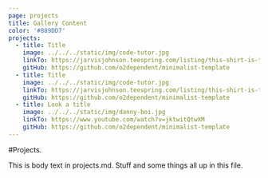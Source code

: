 ```yaml
---
page: projects
title: Gallery Content
color: '#889DD7'
projects:
  - title: Title
    image: ../../../static/img/code-tutor.jpg
    linkTo: https://jarvisjohnson.teespring.com/listing/this-shirt-is-trying-its-best?product=227
    gitHub: https://github.com/o2dependent/minimalist-template
  - title: Title
    image: ../../../static/img/code-tutor.jpg
    linkTo: https://jarvisjohnson.teespring.com/listing/this-shirt-is-trying-its-best?product=227
    gitHub: https://github.com/o2dependent/minimalist-template
  - title: Look a title
    image: ../../../static/img/danny-boi.jpg
    linkTo: https://www.youtube.com/watch?v=jktwitQtwXM
    gitHub: https://github.com/o2dependent/minimalist-template
---
```


#Projects.

This is body text in projects.md. Stuff and some things all up in this file.
